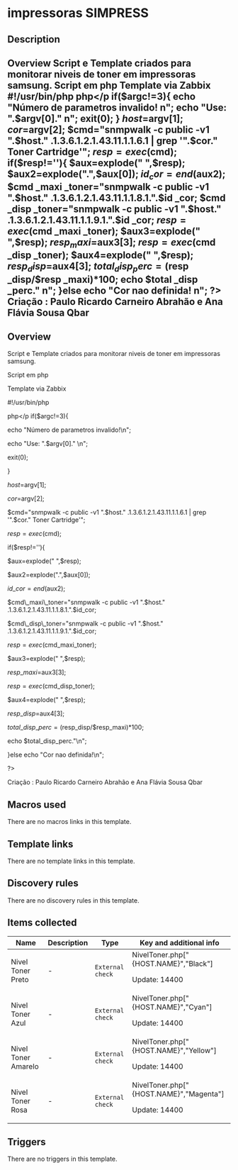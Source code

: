 # impressoras SIMPRESS

## Description

## Overview Script e Template criados para monitorar niveis de toner em impressoras samsung. Script em php Template via Zabbix #!/usr/bin/php php</p if($argc!=3){ echo "Número de parametros invalido! n"; echo "Use: ".$argv[0]." n"; exit(0); } $host=$argv[1]; $cor=$argv[2]; $cmd="snmpwalk -c public -v1 ".$host." .1.3.6.1.2.1.43.11.1.1.6.1 | grep '".$cor." Toner Cartridge'"; $resp=exec($cmd); if($resp!=''){ $aux=explode(" ",$resp); $aux2=explode(".",$aux[0]); $id _cor=end($aux2); $cmd _maxi _toner="snmpwalk -c public -v1 ".$host." .1.3.6.1.2.1.43.11.1.1.8.1.".$id _cor; $cmd _disp _toner="snmpwalk -c public -v1 ".$host." .1.3.6.1.2.1.43.11.1.1.9.1.".$id _cor; $resp=exec($cmd _maxi _toner); $aux3=explode(" ",$resp); $resp _maxi=$aux3[3]; $resp=exec($cmd _disp _toner); $aux4=explode(" ",$resp); $resp _disp=$aux4[3]; $total _disp _perc=($resp _disp/$resp _maxi)*100; echo $total _disp _perc." n"; }else echo "Cor nao definida! n"; ?> Criação : Paulo Ricardo Carneiro Abrahão e Ana Flávia Sousa Qbar 

## Overview

Script e Template criados para monitorar niveis de toner em impressoras samsung. 


Script em php


Template via Zabbix


 


#!/usr/bin/php


php</p
 if($argc!=3){


 echo "Número de parametros invalido!\n";


 echo "Use: ".$argv[0]."  \n";


 exit(0);


 }


 $host=$argv[1];


 $cor=$argv[2];


 $cmd="snmpwalk -c public -v1 ".$host." .1.3.6.1.2.1.43.11.1.1.6.1 | grep '".$cor." Toner Cartridge'";


 $resp=exec($cmd);


 if($resp!=''){


 $aux=explode(" ",$resp);


 $aux2=explode(".",$aux[0]);


 $id\_cor=end($aux2);


 $cmd\_maxi\_toner="snmpwalk -c public -v1 ".$host." .1.3.6.1.2.1.43.11.1.1.8.1.".$id\_cor;


 $cmd\_disp\_toner="snmpwalk -c public -v1 ".$host." .1.3.6.1.2.1.43.11.1.1.9.1.".$id\_cor;


 $resp=exec($cmd\_maxi\_toner);


 $aux3=explode(" ",$resp);


 $resp\_maxi=$aux3[3];


 $resp=exec($cmd\_disp\_toner);


 $aux4=explode(" ",$resp);


 $resp\_disp=$aux4[3];


 $total\_disp\_perc=($resp\_disp/$resp\_maxi)*100;


 echo $total\_disp\_perc."\n";


}else echo "Cor nao definida!\n";


?>


 


Criação : Paulo Ricardo Carneiro Abrahão e Ana Flávia Sousa Qbar 


 





## Macros used

There are no macros links in this template.

## Template links

There are no template links in this template.

## Discovery rules

There are no discovery rules in this template.

## Items collected

|Name|Description|Type|Key and additional info|
|----|-----------|----|----|
|Nivel Toner Preto|<p>-</p>|`External check`|NivelToner.php["{HOST.NAME}","Black"]<p>Update: 14400</p>|
|Nivel Toner Azul|<p>-</p>|`External check`|NivelToner.php["{HOST.NAME}","Cyan"]<p>Update: 14400</p>|
|Nivel Toner Amarelo|<p>-</p>|`External check`|NivelToner.php["{HOST.NAME}","Yellow"]<p>Update: 14400</p>|
|Nivel Toner Rosa|<p>-</p>|`External check`|NivelToner.php["{HOST.NAME}","Magenta"]<p>Update: 14400</p>|
## Triggers

There are no triggers in this template.

